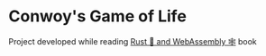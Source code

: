 <meta charset="utf-8"/>

# Conwoy's Game of Life
Project developed while reading [Rust 🦀 and WebAssembly 🕸](https://rustwasm.github.io/book/) book

